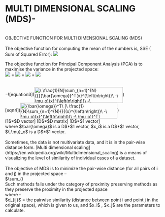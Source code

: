 # MULTI DIMENSIONAL SCALING (MDS)- 
<br>
OBJECTIVE FUNCTION FOR MULTI DIMENSIONAL SCALING (MDS)
<br>
<br>
The objective function for computing the mean of the numbers is, SSE ( Sum of Squared Error):

<img src="https://render.githubusercontent.com/render/math?math=J\left(m\right)=\sum_{i=1}^{N}\left(m-x_i\right)^2">

The objective function for Principal Component Analysis (PCA) is to maximise the variance in the projected space:
<br>
<img src="https://render.githubusercontent.com/render/math?math=J\left(\bar{\omega}\right)"> = <img src="https://render.githubusercontent.com/render/math?math=\ \frac{1}{N}\sum_{n=1}^{N}\left(\bar{\omega}.x^{\left(n\right)}\ -\ \bar{\omega}{.\mu}_o\right)^2"> = <img src="https://render.githubusercontent.com/render/math?math=\ \frac{1}{N}\sum_{n=1}^{N}{{{{\bar{\omega}}^T(x}^{\left(n\right)}\ -\ \mu_o)(x}^{\left(n\right)}\ -\ \mu_o)}^T\bar{\omega}">
= <img src="https://render.githubusercontent.com/render/math?math={\bar{\omega}}^T\ [\ \frac{1}{N}\sum_{n=1}^{N}{{{(x}^{\left(n\right)}\ -\ \mu_o)(x}^{\left(n\right)}\ -\ \mu_o)}^T]{\omega}">


<br>
=![equation3](<img src="http://www.sciweavers.org/tex2img.php?eq=%5C%20%5Cfrac%7B1%7D%7BN%7D%5Csum_%7Bn%3D1%7D%5E%7BN%7D%7B%7B%7B%7B%5Cbar%7B%5Comega%7D%7D%5ET%28x%7D%5E%7B%5Cleft%28n%5Cright%29%7D%5C%20-%5C%20%5Cmu_o%29%28x%7D%5E%7B%5Cleft%28n%5Cright%29%7D%5C%20-%5C%20%5Cmu_o%29%7D%5ET%5Cbar%7B%5Comega%7D&bc=White&fc=Black&im=jpg&fs=12&ff=arev&edit=0" align="center" border="0" alt="\ \frac{1}{N}\sum_{n=1}^{N}{{{{\bar{\omega}}^T(x}^{\left(n\right)}\ -\ \mu_o)(x}^{\left(n\right)}\ -\ \mu_o)}^T\bar{\omega}" width="287" height="51" />)

<br>
[eqn4](<img src="http://www.sciweavers.org/tex2img.php?eq=%7B%5Cbar%7B%5Comega%7D%7D%5ET%5C%20%5B%5C%20%5Cfrac%7B1%7D%7BN%7D%5Csum_%7Bn%3D1%7D%5E%7BN%7D%7B%7B%7B%28x%7D%5E%7B%5Cleft%28n%5Cright%29%7D%5C%20-%5C%20%5Cmu_o%29%28x%7D%5E%7B%5Cleft%28n%5Cright%29%7D%5C%20-%5C%20%5Cmu_o%29%7D%5ET%5D%7B%5Comega%7D&bc=White&fc=Black&im=jpg&fs=12&ff=arev&edit=0" align="center" border="0" alt="{\bar{\omega}}^T\ [\ \frac{1}{N}\sum_{n=1}^{N}{{{(x}^{\left(n\right)}\ -\ \mu_o)(x}^{\left(n\right)}\ -\ \mu_o)}^T]{\omega}" width="315" height="51" />)

<br>
[1$*$D vector]	         [D$*$D matrix] 	 [D$*$1 vector]	
<br>
where $\bar{\omega}$ is a D$*$1 vector,  $x_i$ is a D$*$1 vector, ${.\mu}_o$ is a D$*$1 vector.
<br>
<br>
Sometimes, the data is not multivariate data, and it is in the pair-wise distance form. [Multi dimensional scaling](https://en.wikipedia.org/wiki/Multidimensional_scaling) is a means of visualizing the level of similarity of individual cases of a dataset.
<mds1>
<br>
<br>
The objective of MDS is to minimize the pair-wise distance (for all pairs of i and j) in the projected space –
<br>
$\sum_{i<j}\left(d_{ij}-\delta_{ij}\right)^2$  = $\sum_{i<j}\left(d_{ij}-||x_i-x_j||\right)^2$
<br><br>
Such methods falls under the category of proximity preserving methods as they preserve the proximity in the projected space 
<br>
where –
<br>
 $d_{ij}$ = the pairwise similarity (distance between point i and point j in the original space), which is given to us, and $x_i$ , $x_j$ are the parameters to calculate.

